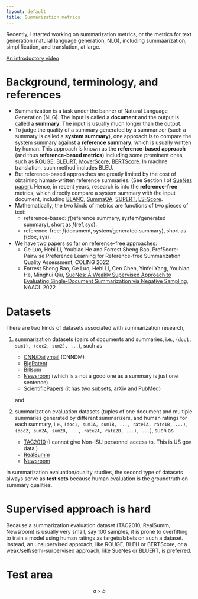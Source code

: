 ```yaml
---
layout: default
title: Summarization metrics
---
```


Recently, I started working on summarization metrics, or the metrics for text generation (natural language generation, NLG), including summaarization, simplification, and translation, at large. 

[An introductory video](https://www.youtube.com/watch?v=8ZOLdySNuMQ)

# Background, terminology, and references 
* Summarization is a task under the banner of Natural Language Generation (NLG). The input is called a __document__ and the output is called a __summary__. The input is usually much longer than the output. 
* To judge the quality of a summary generated by a summarizer (such a summary is called a __system summary__), one approach is to compare the system summary against a __reference summary__, which is usually written by human. This approach is known as the __reference-based approach__ (and thus __reference-based metrics__) including some prominent ones, such as [ROUGE](https://en.wikipedia.org/wiki/ROUGE_(metric)), [BLEURT](https://ai.googleblog.com/2020/05/evaluating-natural-language-generation.html), [MoverScore](https://github.com/AIPHES/emnlp19-moverscore), [BERTScore](https://github.com/Tiiiger/bert_score). In machne translation, such method includes BLEU.     
* But reference-based approaches are greatly limited by the cost of obtaining human-written reference summaries. (See Section I of [SueNes paper](https://openreview.net/pdf?id=rfGxaxhWr-5)). Hence, in recent years, research is into the __reference-free__ metrics, which directly compare a system summary with the input document, including [BLANC](https://github.com/PrimerAI/blanc), [SummaQA](https://github.com/ThomasScialom/summa-qa), [SUPERT](https://github.com/yg211/acl20-ref-free-eval), [LS-Score](https://github.com/whl97/LS-Score). 
* Mathematically, the two kinds of metrics are functions of two pieces of text: 
  * reference-based: $f(\text{reference summary}, \text{system/generated summary})$, short as $f(\text{ref}, \text{sys})$. 
  * reference-free: $f(\text{document}, \text{system/generated summary})$, short as $f(\text{doc}, \text{sys})$. 
* We have two papers so far on reference-free approaches: 
  * Ge Luo, Hebi Li, Youbiao He and Forrest Sheng Bao, PrefScore: Pairwise Preference Learning for Reference-free Summarization Quality Assessment, COLING 2022
  * Forrest Sheng Bao, Ge Luo, Hebi Li, Cen Chen, Yinfei Yang, Youbiao He, Minghui Qiu, [SueNes: A Weakly Supervised Approach to Evaluating Single-Document Summarization via Negative Sampling](https://aclanthology.org/2022.naacl-main.175/), NAACL 2022

# Datasets
There are two kinds of datasets associated with summarization research, 
1. summarization datasets (pairs of documents and summaries, i.e., `(doc1, sum1), (doc2, sum2), ...`), such as 
   * [CNN/Dailymail](https://www.tensorflow.org/datasets/catalog/cnn_dailymail) (CNNDM)
   * [BigPatent](https://www.tensorflow.org/datasets/catalog/big_patent)
   * [Billsum](https://www.tensorflow.org/datasets/catalog/billsum)
   * [Newsroom](https://www.tensorflow.org/datasets/catalog/newsroom) (which is a not a good one as a summary is just one sentence)
   * [ScientificPapers](https://www.tensorflow.org/datasets/catalog/scientific_papers) (it has two subsets, arXiv and PubMed)
   
   and 
2. summarization evaluation datasets (tuples of one document and multiple summaries generated by different summarizers, and human ratings for each summary, i.e., `(doc1, sum1A, sum1B, ..., rate1A, rate1B, ...), (doc2, sum2A, sum2B, ..., rate2A, rate2B, ...), ...`), such as 
   * [TAC2010](https://tac.nist.gov//2010/) (I cannot give Non-ISU personnel access to. This is US gov data.)
   * [RealSumm](https://github.com/neulab/REALSumm)
   * [Newsroom](https://github.com/lil-lab/newsroom/) 

In summarization evaluation/quality studies, the second type of datasets always serve as **test sets** because human evaluation is the groundtruth on summary qualities. 

# Supervised approach is hard 
Because a summarization evaluation dataset (TAC2010, RealSumm, Newsroom) is usually very small, say 100 samples, it is prone to overfitting to train a model using human ratings as targets/labels on such a dataset. Instead, an unsupervised approach, like ROUGE, BLEU or BERTScore, or a weak/self/semi-surpervised approach, like SueNes or BLUERT, is preferred. 

# Test area
$$ a \times b $$